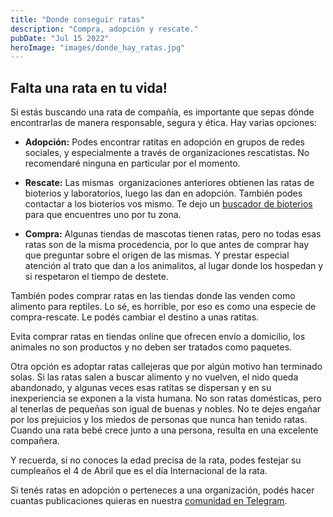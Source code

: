 ```yaml
---
title: "Donde conseguir ratas"
description: "Compra, adopción y rescate."
pubDate: "Jul 15 2022"
heroImage: "images/donde_hay_ratas.jpg"
---
```

## Falta una rata en tu vida!

Si estás buscando una rata de compañía, es importante que sepas dónde encontrarlas de manera responsable, segura y ética. Hay varias opciones:

*   **Adopción:** Podes encontrar ratitas en adopción en grupos de redes sociales, y especialmente a través de organizaciones rescatistas. No recomendaré ninguna en particular por el momento. 
*   **Rescate:** Las mismas  organizaciones anteriores obtienen las ratas de bioterios y laboratorios, luego las dan en adopción. También podes contactar a los bioterios vos mismo. Te dejo un [buscador de bioterios](https://www.argentina.gob.ar/ciencia/sistemasnacionales/bioterios/buscador) para que encuentres uno por tu zona.

*   **Compra:** Algunas tiendas de mascotas tienen ratas, pero no todas esas ratas son de la misma procedencia, por lo que antes de comprar hay que preguntar sobre el origen de las mismas. Y prestar especial atención al trato que dan a los animalitos, al lugar donde los hospedan y si respetaron el tiempo de destete. 

También podes comprar ratas en las tiendas donde las venden como alimento para reptiles. Lo sé, es horrible, por eso es como una especie de compra-rescate. Le podés cambiar el destino a unas ratitas.

Evita comprar ratas en tiendas online que ofrecen envío a domicilio, los animales no son productos y no deben ser tratados como paquetes.

Otra opción es adoptar ratas callejeras que por algún motivo han terminado solas. Si las ratas salen a buscar alimento y no vuelven, el nido queda abandonado, y algunas veces esas ratitas se dispersan y en su inexperiencia se exponen a la vista humana. No son ratas domésticas, pero al tenerlas de pequeñas son igual de buenas y nobles. No te dejes engañar por los prejuicios y los miedos de personas que nunca han tenido ratas. Cuando una rata bebé crece junto a una persona, resulta en una excelente compañera.

Y recuerda, si no conoces la edad precisa de la rata, podes festejar su cumpleaños el 4 de Abril que es el día Internacional de la rata.

Si tenés ratas en adopción o perteneces a una organización, podés hacer cuantas publicaciones quieras en nuestra [comunidad en Telegram](https://t.me/ratfriendly).